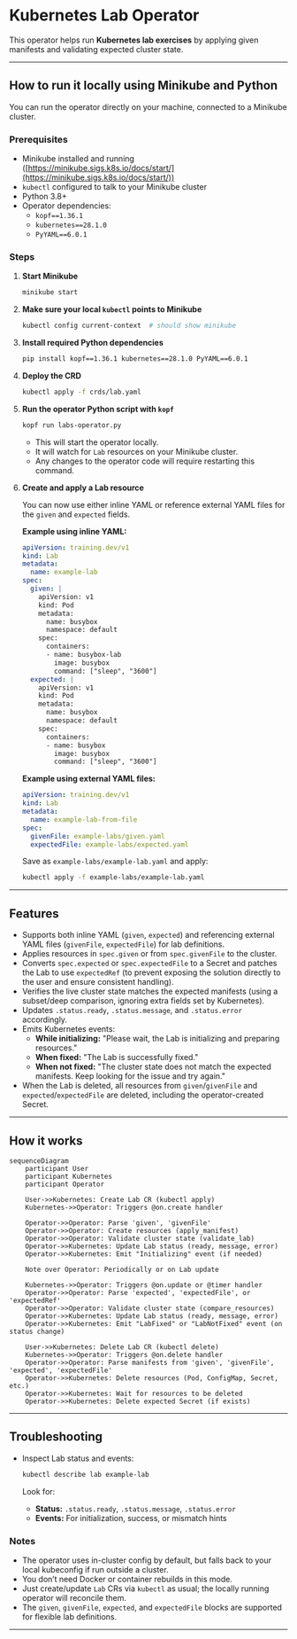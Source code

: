 # Kubernetes Lab Operator

This operator helps run **Kubernetes lab exercises** by applying given manifests and validating expected cluster state.

---

## How to run it locally using Minikube and Python

You can run the operator directly on your machine, connected to a Minikube cluster.

### Prerequisites

* Minikube installed and running ([https://minikube.sigs.k8s.io/docs/start/](https://minikube.sigs.k8s.io/docs/start/))
* `kubectl` configured to talk to your Minikube cluster
* Python 3.8+
* Operator dependencies:
  * `kopf==1.36.1`
  * `kubernetes==28.1.0`
  * `PyYAML==6.0.1`

### Steps

1. **Start Minikube**

    ```bash
    minikube start
    ```

2. **Make sure your local `kubectl` points to Minikube**

    ```bash
    kubectl config current-context  # should show minikube
    ```

3. **Install required Python dependencies**

    ```bash
    pip install kopf==1.36.1 kubernetes==28.1.0 PyYAML==6.0.1
    ```

4. **Deploy the CRD**

    ```bash
    kubectl apply -f crds/lab.yaml
    ```

5. **Run the operator Python script with `kopf`**

    ```bash
    kopf run labs-operator.py
    ```

    * This will start the operator locally.
    * It will watch for `Lab` resources on your Minikube cluster.
    * Any changes to the operator code will require restarting this command.

6. **Create and apply a Lab resource**

    You can now use either inline YAML or reference external YAML files for the `given` and `expected` fields.

    **Example using inline YAML:**
    ```yaml
    apiVersion: training.dev/v1
    kind: Lab
    metadata:
      name: example-lab
    spec:
      given: |
        apiVersion: v1
        kind: Pod
        metadata:
          name: busybox
          namespace: default
        spec:
          containers:
          - name: busybox-lab
            image: busybox
            command: ["sleep", "3600"]
      expected: |
        apiVersion: v1
        kind: Pod
        metadata:
          name: busybox
          namespace: default
        spec:
          containers:
          - name: busybox
            image: busybox
            command: ["sleep", "3600"]
    ```

    **Example using external YAML files:**
    ```yaml
    apiVersion: training.dev/v1
    kind: Lab
    metadata:
      name: example-lab-from-file
    spec:
      givenFile: example-labs/given.yaml
      expectedFile: example-labs/expected.yaml
    ```

    Save as `example-labs/example-lab.yaml` and apply:

    ```bash
    kubectl apply -f example-labs/example-lab.yaml
    ```

---

## Features

- Supports both inline YAML (`given`, `expected`) and referencing external YAML files (`givenFile`, `expectedFile`) for lab definitions.
- Applies resources in `spec.given` or from `spec.givenFile` to the cluster.
- Converts `spec.expected` or `spec.expectedFile` to a Secret and patches the Lab to use `expectedRef` (to prevent exposing the solution directly to the user and ensure consistent handling).
- Verifies the live cluster state matches the expected manifests (using a subset/deep comparison, ignoring extra fields set by Kubernetes).
- Updates `.status.ready`, `.status.message`, and `.status.error` accordingly.
- Emits Kubernetes events:
  * **While initializing:** "Please wait, the Lab is initializing and preparing resources."
  * **When fixed:** "The Lab is successfully fixed."
  * **When not fixed:** "The cluster state does not match the expected manifests. Keep looking for the issue and try again."
- When the Lab is deleted, all resources from `given`/`givenFile` and `expected`/`expectedFile` are deleted, including the operator-created Secret.

---

## How it works

```mermaid
sequenceDiagram
    participant User
    participant Kubernetes
    participant Operator

    User->>Kubernetes: Create Lab CR (kubectl apply)
    Kubernetes->>Operator: Triggers @on.create handler

    Operator->>Operator: Parse 'given', 'givenFile'
    Operator->>Operator: Create resources (apply_manifest)
    Operator->>Operator: Validate cluster state (validate_lab)
    Operator->>Kubernetes: Update Lab status (ready, message, error)
    Operator->>Kubernetes: Emit "Initializing" event (if needed)

    Note over Operator: Periodically or on Lab update

    Kubernetes->>Operator: Triggers @on.update or @timer handler
    Operator->>Operator: Parse 'expected', 'expectedFile', or 'expectedRef'
    Operator->>Operator: Validate cluster state (compare_resources)
    Operator->>Kubernetes: Update Lab status (ready, message, error)
    Operator->>Kubernetes: Emit "LabFixed" or "LabNotFixed" event (on status change)

    User->>Kubernetes: Delete Lab CR (kubectl delete)
    Kubernetes->>Operator: Triggers @on.delete handler
    Operator->>Operator: Parse manifests from 'given', 'givenFile', 'expected', 'expectedFile'
    Operator->>Kubernetes: Delete resources (Pod, ConfigMap, Secret, etc.)
    Operator->>Kubernetes: Wait for resources to be deleted
    Operator->>Kubernetes: Delete expected Secret (if exists)
```

---

## Troubleshooting

* Inspect Lab status and events:

    ```bash
    kubectl describe lab example-lab
    ```

    Look for:
    - **Status:** `.status.ready`, `.status.message`, `.status.error`
    - **Events:** For initialization, success, or mismatch hints

### Notes

* The operator uses in-cluster config by default, but falls back to your local kubeconfig if run outside a cluster.
* You don’t need Docker or container rebuilds in this mode.
* Just create/update `Lab` CRs via `kubectl` as usual; the locally running operator will reconcile them.
* The `given`, `givenFile`, `expected`, and `expectedFile` blocks are supported for flexible lab definitions.

---